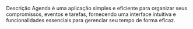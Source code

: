 Descrição
Agenda é uma aplicação simples e eficiente para organizar seus compromissos, eventos e tarefas, fornecendo uma interface intuitiva e funcionalidades essenciais para gerenciar seu tempo de forma eficaz.
